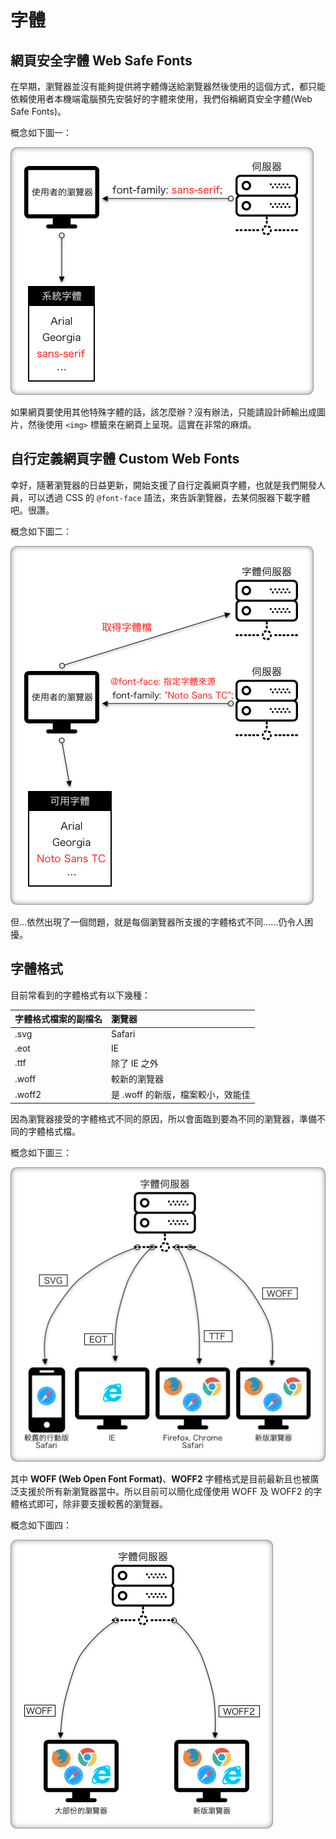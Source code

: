 # 字體

## 網頁安全字體 Web Safe Fonts

在早期，瀏覽器並沒有能夠提供將字體傳送給瀏覽器然後使用的這個方式，都只能依賴使用者本機端電腦預先安裝好的字體來使用，我們俗稱網頁安全字體\(Web Safe Fonts\)。

概念如下圖一：

![&#x5716;&#x4E00;&#xFF1A;&#x7DB2;&#x9801;&#x5B89;&#x5168;&#x5B57;&#x9AD4; Web Save Fonts](../../.gitbook/assets/web_safe_fonts.png)

​如果網頁要使用其他特殊字體的話，該怎麼辦？沒有辦法，只能請設計師輸出成圖片，然後使用 `<img>` 標籤來在網頁上呈現。這實在非常的麻煩。

## 自行定義網頁字體 Custom Web Fonts

幸好，隨著瀏覽器的日益更新，開始支援了自行定義網頁字體，也就是我們開發人員，可以透過 CSS 的 `@font-face` 語法，來告訴瀏覽器，去某伺服器下載字體吧。很讚。

概念如下圖二：

![&#x5716;&#x4E8C;&#xFF1A;&#x81EA;&#x884C;&#x5B9A;&#x7FA9;&#x7DB2;&#x9801;&#x5B57;&#x9AD4; Custom Web Fonts](../../.gitbook/assets/custom_web_fonts.png)

但…依然出現了一個問題，就是每個瀏覽器所支援的字體格式不同……仍令人困擾。

## 字體格式

目前常看到的字體格式有以下幾種：

| 字體格式檔案的副檔名 | 瀏覽器 |
| :--- | :--- |
| .svg | Safari |
| .eot | IE |
| .ttf | 除了 IE 之外 |
| .woff | 較新的瀏覽器 |
| .woff2 | 是 .woff 的新版，檔案較小，效能佳 |

因為瀏覽器接受的字體格式不同的原因，所以會面臨到要為不同的瀏覽器，準備不同的字體格式檔。

概念如下圖三：

![&#x5716;&#x4E09;&#xFF1A;&#x5404;&#x700F;&#x89BD;&#x5668;&#x63A5;&#x53D7;&#x4E0D;&#x540C;&#x7684;&#x5B57;&#x9AD4;&#x683C;&#x5F0F;](../../.gitbook/assets/custom_web_fonts_font_file.png)

其中 **WOFF \(Web Open Font Format\)**、**WOFF2** 字體格式是目前最新且也被廣泛支援於所有新瀏覽器當中。所以目前可以簡化成僅使用 WOFF 及 WOFF2 的字體格式即可，除非要支援較舊的瀏覽器。

概念如下圖四：

![](../../.gitbook/assets/custom_web_fonts_woff_file.png)





